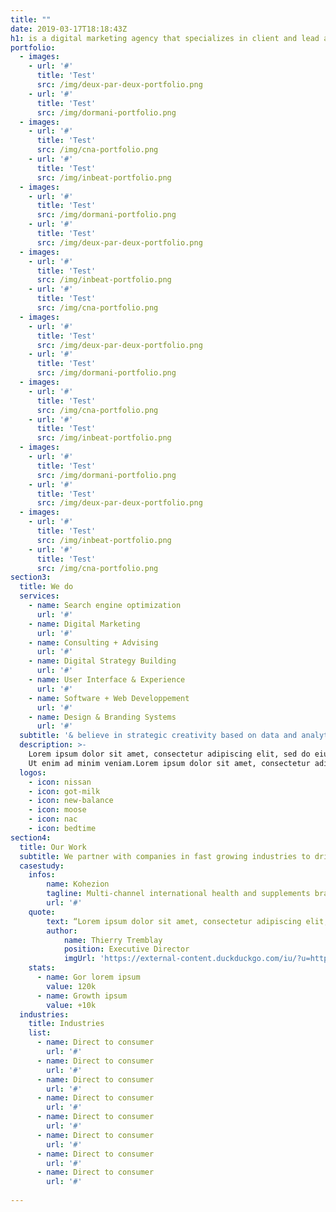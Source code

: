 ```yaml
---
title: ""
date: 2019-03-17T18:18:43Z
h1: is a digital marketing agency that specializes in client and lead aquisitions
portfolio:
  - images:
    - url: '#'
      title: 'Test'
      src: /img/deux-par-deux-portfolio.png
    - url: '#'
      title: 'Test'
      src: /img/dormani-portfolio.png
  - images:
    - url: '#'
      title: 'Test'
      src: /img/cna-portfolio.png
    - url: '#'
      title: 'Test'
      src: /img/inbeat-portfolio.png
  - images:
    - url: '#'
      title: 'Test'
      src: /img/dormani-portfolio.png
    - url: '#'
      title: 'Test'
      src: /img/deux-par-deux-portfolio.png
  - images:
    - url: '#'
      title: 'Test'
      src: /img/inbeat-portfolio.png
    - url: '#'
      title: 'Test'
      src: /img/cna-portfolio.png
  - images:
    - url: '#'
      title: 'Test'
      src: /img/deux-par-deux-portfolio.png
    - url: '#'
      title: 'Test'
      src: /img/dormani-portfolio.png
  - images:
    - url: '#'
      title: 'Test'
      src: /img/cna-portfolio.png
    - url: '#'
      title: 'Test'
      src: /img/inbeat-portfolio.png
  - images:
    - url: '#'
      title: 'Test'
      src: /img/dormani-portfolio.png
    - url: '#'
      title: 'Test'
      src: /img/deux-par-deux-portfolio.png
  - images:
    - url: '#'
      title: 'Test'
      src: /img/inbeat-portfolio.png
    - url: '#'
      title: 'Test'
      src: /img/cna-portfolio.png
section3:
  title: We do
  services:
    - name: Search engine optimization
      url: '#'
    - name: Digital Marketing
      url: '#'
    - name: Consulting + Advising
      url: '#'
    - name: Digital Strategy Building
      url: '#'
    - name: User Interface & Experience
      url: '#'
    - name: Software + Web Developpement
      url: '#'
    - name: Design & Branding Systems
      url: '#'
  subtitle: '& believe in strategic creativity based on data and analytics.'
  description: >-
    Lorem ipsum dolor sit amet, consectetur adipiscing elit, sed do eiusmod tempor incididunt ut labore et dolore magna aliqua.
    Ut enim ad minim veniam.Lorem ipsum dolor sit amet, consectetur adipiscing
  logos:
    - icon: nissan
    - icon: got-milk
    - icon: new-balance
    - icon: moose
    - icon: nac
    - icon: bedtime
section4:
  title: Our Work
  subtitle: We partner with companies in fast growing industries to drive customer acquisition
  casestudy:
    infos:
        name: Kohezion
        tagline: Multi-channel international health and supplements brand.
        url: '#'
    quote: 
        text: “Lorem ipsum dolor sit amet, consectetur adipiscing elit, sed do eiusmod tempor incididunt ut labore et dolore magna aliqua. Ut enim ad minim veniam.” et dolore magna aliqua. Ut enim ad minim veniam.”
        author:
            name: Thierry Tremblay
            position: Executive Director
            imgUrl: 'https://external-content.duckduckgo.com/iu/?u=https%3A%2F%2Fyscorporate.com%2Fwp-content%2Fuploads%2F2017%2F09%2FPhoto-de-profil-professionnelle-par-photographe-6.jpg&f=1&nofb=1'
    stats:
      - name: Gor lorem ipsum
        value: 120k
      - name: Growth ipsum
        value: +10k
  industries:
    title: Industries
    list:
      - name: Direct to consumer
        url: '#'
      - name: Direct to consumer
        url: '#'
      - name: Direct to consumer
        url: '#'
      - name: Direct to consumer
        url: '#'
      - name: Direct to consumer
        url: '#'
      - name: Direct to consumer
        url: '#'
      - name: Direct to consumer
        url: '#'
      - name: Direct to consumer
        url: '#'
   
---
```


